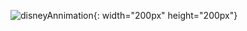 ![disneyAnnimation](https://user-images.githubusercontent.com/74344026/180390496-77dbc5bb-9e7b-4f52-aedb-1837304ade5c.gif){: width="200px" height="200px"} 
